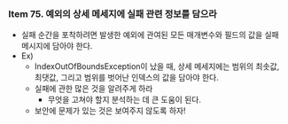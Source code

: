 
### Item 75. 예외의 상세 메세지에 실패 관련 정보를 담으라

- 실패 순간을 포착하려면 발생한 예외에 관여된 모든 매개변수와 필드의 값을 실패 메시지에 담아야 한다.
- Ex)
    - IndexOutOfBoundsException이 났을 때, 상세 메세지에는 범위의 최솟값, 최댓값, 그리고 범위를 벗어난 인덱스의 값을 담아야 한다.
    - 실패에 관한 많은 것을 알려주게 하라
        - 무엇을 고쳐야 할지 분석하는 데 큰 도움이 된다.
    - 보안에 문제가 있는 것은 보여주지 않도록 하자!
